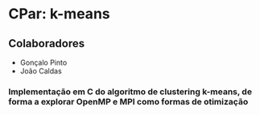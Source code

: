 # CPar: k-means

## Colaboradores
* Gonçalo Pinto
* João Caldas

### Implementação em C do algoritmo de clustering k-means, de forma a explorar OpenMP e MPI como formas de otimização
